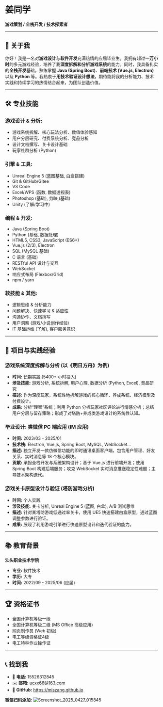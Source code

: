 # 姜同学

**游戏策划 / 全栈开发 / 技术探索者**

---

## 👋 关于我

你好！我是一名对**游戏设计**与**软件开发**充满热情的应届毕业生。我拥有超过**一万小时**的多元游戏经验，培养了我**深度拆解和分析游戏系统**的能力。同时，我具备扎实的**全栈开发**基础，熟练掌握 **Java (Spring Boot)**、**前端技术 (Vue.js, Electron)** 以及 **Python** 等。我热衷于**用技术验证设计想法**，期待能将我的分析能力、技术实践和持续学习的热情结合起来，为团队创造价值。

---

## 🛠️ 专业技能

### 游戏设计 & 分析:
*   游戏系统拆解、核心玩法分析、数值体验感知
*   用户分层研究、付费系统分析、竞品分析
*   设计文档撰写、关卡设计基础
*   玩家社群分析 (Python)

### 引擎 & 工具:
*   Unreal Engine 5 (蓝图基础, 白盒搭建)
*   Git & GitHub/Gitee
*   VS Code
*   Excel/WPS (函数, 数据透视表)
*   Photoshop (基础), 剪映 (基础)
*   Unity (了解/学习中)

### 编程 & 开发:
*   Java (Spring Boot)
*   Python (基础, 数据处理)
*   HTML5, CSS3, JavaScript (ES6+)
*   Vue.js (2/3), Electron
*   SQL (MySQL 基础)
*   C 语言 (基础)
*   RESTful API 设计与交互
*   WebSocket
*   响应式布局 (Flexbox/Grid)
*   npm / yarn

### 软技能 & 其他:
*   逻辑思维 & 分析能力
*   问题解决、快速学习 & 适应性
*   沟通协作、文档撰写
*   用户洞察 (游戏/小说创作经验)
*   IT 基础运维 (了解), 客户服务意识

---

## 🚀 项目与实践经验

### 游戏系统深度拆解与分析 (以《明日方舟》为例)
*   **时间:** 长期实践 (5400+ 小时投入)
*   **涉及技能:** 游戏分析, 系统拆解, 用户心理, 数据分析 (Python, Excel), 竞品研究
*   **描述:** 作为深度玩家，系统性地拆解游戏的核心循环、养成系统、经济模型及付费设计。
*   **成果:** 分析“理智”系统；利用 Python 分析玩家社区评论进行情感分析；总结用户分层与留存策略；形成了对塔防+养成类游戏设计的系统性认知。

### 毕业设计: 类微信 PC 端应用 (IM 应用)
*   **时间:** 2023/03 - 2025/01
*   **技术栈:** Electron, Vue.js, Spring Boot, MySQL, WebSocket...
*   **描述:** 独立开发一款仿微信功能的即时通讯桌面客户端，包含用户管理、好友关系、实时消息等 18 个核心模块。
*   **贡献:** 承担全栈开发与系统架构设计；基于 Vue.js 进行前端开发；使用 Spring Boot 构建后端服务；攻克 WebSocket 实时消息推送稳定性难题；主导技术架构迭代。

### 游戏关卡原型设计与验证 (塔防游戏分析)
*   **时间:** 个人实践
*   **涉及技能:** 关卡分析, Unreal Engine 5 (蓝图, 白盒), A/B 测试思维
*   **描述:** 针对某塔防游戏低通过率关卡，使用 UE5 快速搭建白盒原型，通过蓝图调整参数进行验证。
*   **成果:** 展现了利用游戏引擎进行快速原型设计和迭代验证的能力。

---

## 📚 教育背景

**汕头职业技术学院**
*   **专业:** 软件技术
*   **学历:** 大专
*   **时间:** 2022/09 - 2025/06 (应届)

---

## 🏆 资格证书

*   全国计算机等级一级
*   全国计算机等级二级 (MS Office 高级应用)
*   网页制作员 (Web 初级)
*   电工等级资格证4级
*   电工特种作业操作证

---

## 📞 找到我

*   📱 **电话:** 15526312845
*   ✉️ **邮箱:** [ucxx66@163.com](mailto:ucxx66@163.com)
*   🔗 **GitHub:** https://miszang.github.io

**微信扫码添加:**
![Screenshot_2025_0427_015845](https://github.com/user-attachments/assets/aefae782-a13d-4d30-bd56-64143d4c3933)
